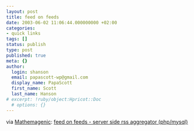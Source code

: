 ```yaml
---
layout: post
title: feed on feeds
date: 2003-06-02 11:06:44.000000000 +02:00
categories:
- quick links
tags: []
status: publish
type: post
published: true
meta: {}
author:
  login: shanson
  email: papascott-wp@gmail.com
  display_name: PapaScott
  first_name: Scott
  last_name: Hanson
# excerpt: !ruby/object:Hpricot::Doc
  # options: {}
---
```

<p>via <a title="Mathemagenic: learning and KM insights" href="http://blog.mathemagenic.com/2003/06/01.html#a637">Mathemagenic</a>: <a title="have to check this out" href="http://minutillo.com/steve/feedonfeeds/">feed on feeds - server side rss aggregator (php/mysql)</a></p>
